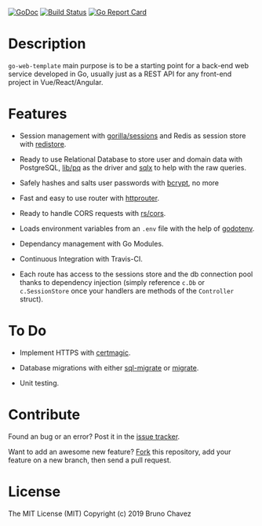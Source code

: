 [![GoDoc](https://godoc.org/github.com/bruno-chavez/go-web-template?status.svg)](https://godoc.org/github.com/bruno-chavez/go-web-template)
[![Build Status](https://travis-ci.org/bruno-chavez/go-web-template.svg?branch=master)](https://travis-ci.org/bruno-chavez/go-web-template)
[![Go Report Card](https://goreportcard.com/badge/github.com/bruno-chavez/go-web-template)](https://goreportcard.com/report/github.com/bruno-chavez/go-web-template)

# Description

`go-web-template` main purpose is to be a starting point 
for a back-end web service developed in Go, usually just as a 
REST API for any front-end project in Vue/React/Angular.

# Features 

+ Session management with 
[gorilla/sessions](https://github.com/gorilla/sessions) and 
Redis as session store with 
[redistore](https://github.com/boj/redistore).

+ Ready to use Relational Database to store user and domain data with PostgreSQL,
[lib/pq](https://github.com/lib/pq) as the driver and 
[sqlx](https://github.com/jmoiron/sqlx) to help with the raw queries.

+ Safely hashes and salts user passwords with [bcrypt](https://godoc.org/golang.org/x/crypto/bcrypt), no more

+ Fast and easy to use router with [httprouter](https://github.com/julienschmidt/httprouter).

+ Ready to handle CORS requests with [rs/cors](https://github.com/rs/cors).

+ Loads environment variables from an `.env` file with the help of [godotenv](https://github.com/joho/godotenv).

+ Dependancy management with Go Modules.

+ Continuous Integration with Travis-CI.

+ Each route has access to the sessions store 
and the db connection pool thanks to dependency injection 
(simply reference `c.Db` or `c.SessionStore` once 
your handlers are methods of the `Controller` struct).

# To Do

+ Implement HTTPS with [certmagic](https://github.com/mholt/certmagic).

+ Database migrations with either 
[sql-migrate](https://github.com/rubenv/sql-migrate) or 
[migrate](https://github.com/golang-migrate/migrate).

+ Unit testing.

# Contribute

Found an bug or an error? Post it in the [issue tracker](https://github.com/bruno-chavez/go-web-template/issues).

Want to add an awesome new feature? [Fork](https://github.com/bruno-chavez/go-web-template/fork) this repository, add your feature on a new branch, then send a pull request.

# License
The MIT License (MIT)
Copyright (c) 2019 Bruno Chavez